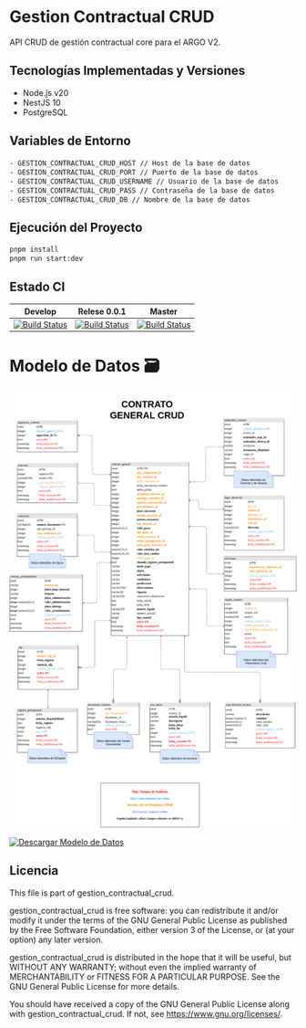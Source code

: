 # Gestion Contractual CRUD

API CRUD de gestión contractual core para el ARGO V2.

## Tecnologías Implementadas y Versiones
-  Node.js v20
-  NestJS 10
-  PostgreSQL

## Variables de Entorno
```
- GESTION_CONTRACTUAL_CRUD_HOST // Host de la base de datos
- GESTION_CONTRACTUAL_CRUD_PORT // Puerto de la base de datos
- GESTION_CONTRACTUAL_CRUD_USERNAME // Usuario de la base de datos
- GESTION_CONTRACTUAL_CRUD_PASS // Contraseña de la base de datos
- GESTION_CONTRACTUAL_CRUD_DB // Nombre de la base de datos
```
## Ejecución del Proyecto
```
pnpm install
pnpm run start:dev
```

## Estado CI

| Develop | Relese 0.0.1 | Master |
| -- | -- | -- |
| [![Build Status](https://hubci.portaloas.udistrital.edu.co/api/badges/udistrital/gestion_contractual_crud/status.svg?ref=refs/heads/develop)](https://hubci.portaloas.udistrital.edu.co/udistrital/gestion_contractual_crud) | [![Build Status](https://hubci.portaloas.udistrital.edu.co/api/badges/udistrital/gestion_contractual_crud/status.svg?ref=refs/heads/release/0.0.1)](https://hubci.portaloas.udistrital.edu.co/udistrital/gestion_contractual_crud) | [![Build Status](https://hubci.portaloas.udistrital.edu.co/api/badges/udistrital/gestion_contractual_crud/status.svg)](https://hubci.portaloas.udistrital.edu.co/udistrital/gestion_contractual_crud) |


# Modelo de Datos :card_file_box:

![Modelo de datos Formularios dinámicos](/modelo-database/modelo-basedatos-core-Argo.png)

[![Descargar Modelo de Datos](https://img.shields.io/badge/Descargar%20Modelo%20de%20Datos-Download-blue?style=for-the-badge)](/modelo-database/modelo-datos-core-argo.drawio)


## Licencia

This file is part of gestion_contractual_crud.

gestion_contractual_crud is free software: you can redistribute it and/or modify it under the terms of the GNU General Public License as published by the Free Software Foundation, either version 3 of the License, or (at your option) any later version.

gestion_contractual_crud is distributed in the hope that it will be useful, but WITHOUT ANY WARRANTY; without even the implied warranty of MERCHANTABILITY or FITNESS FOR A PARTICULAR PURPOSE. See the GNU General Public License for more details.

You should have received a copy of the GNU General Public License along with gestion_contractual_crud. If not, see https://www.gnu.org/licenses/.
